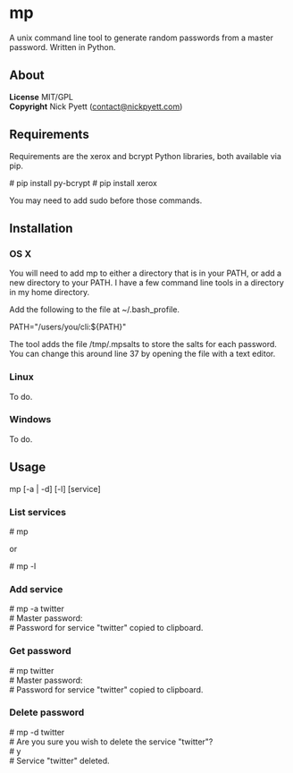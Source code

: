 # mp

A unix command line tool to generate random passwords from a master password. Written in Python.

## About

__License__ MIT/GPL  
__Copyright__ Nick Pyett (contact@nickpyett.com)

## Requirements

Requirements are the xerox and bcrypt Python libraries, both available via pip.

\# pip install py-bcrypt
\# pip install xerox

You may need to add sudo before those commands.

## Installation

### OS X

You will need to add mp to either a directory that is in your PATH, or add a new directory to your PATH. I have a few command line tools in a directory in my home directory.

Add the following to the file at ~/.bash_profile.

PATH="/users/you/cli:${PATH}"

The tool adds the file /tmp/.mpsalts to store the salts for each password. You can change this around line 37 by opening the file with a text editor.

### Linux

To do.

### Windows

To do.

## Usage

mp [-a | -d] [-l] [service]

### List services

\# mp

or 

\# mp -l

### Add service

\# mp -a twitter  
\# Master password:  
\# Password for service "twitter" copied to clipboard.  

### Get password

\# mp twitter  
\# Master password:  
\# Password for service "twitter" copied to clipboard.  

### Delete password

\# mp -d twitter  
\# Are you sure you wish to delete the service "twitter"?  
\# y  
\# Service "twitter" deleted.  